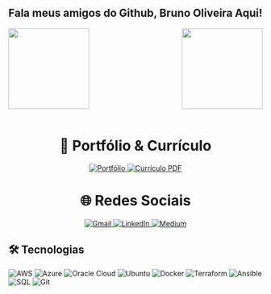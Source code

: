 ## Fala meus amigos do Github, Bruno Oliveira Aqui!

<div>
  <img height="160em" src="https://github-readme-stats.vercel.app/api?username=brunoserraoliveira&show_icons=true&theme=great-gatsby&include_all_commits=true&count_private=true"/>
  <img align="right" height="160em" src="https://github-readme-stats.vercel.app/api/top-langs/?username=brunoserraoliveira&layout=compact&langs_count=16&theme=great-gatsby"/>
</div>
<br>

<h1 align="center">📂 Portfólio & Currículo</h1>

<div align="center">
  <a href="http://meu-website-portfolio-bruno.s3-website-us-east-1.amazonaws.com/" target="_blank">
    <img src="https://img.shields.io/badge/Portfólio-4285F4?style=for-the-badge&logo=google-chrome&logoColor=white" alt="Portfólio">
  </a>
  <a href="https://curriculo-bruno-oliveira-s3-aws.s3.us-east-1.amazonaws.com/Curriculo.pdf" target="_blank">
    <img src="https://img.shields.io/badge/Currículo-PDF-red?style=for-the-badge&logo=adobe-acrobat-reader&logoColor=white" alt="Currículo PDF">
  </a>
</div>

<h1 align="center">🌐 Redes Sociais</h1>

<div align="center">
  <a href="mailto:brunoserrasilva@gmail.com">
    <img src="https://img.shields.io/badge/Gmail-D14836?style=for-the-badge&logo=gmail&logoColor=white" alt="Gmail">
  </a>
  <a href="https://www.linkedin.com/in/bruno-luiz-oliveira-" target="_blank">
    <img src="https://img.shields.io/badge/LinkedIn-0077B5?style=for-the-badge&logo=linkedin&logoColor=white" alt="LinkedIn">
  </a>
  <a href="https://medium.com/@brunooliveirasilva" target="_blank">
    <img src="https://img.shields.io/badge/Medium-12100E?style=for-the-badge&logo=medium&logoColor=white" alt="Medium">
  </a>
</div>

## 🛠️ Tecnologias

![AWS](https://img.shields.io/badge/AWS-%23FF9900.svg?style=for-the-badge&logo=amazon-aws&logoColor=white)
![Azure](https://img.shields.io/badge/Azure-0078D4?style=for-the-badge&logo=microsoft-azure&logoColor=white)
![Oracle Cloud](https://img.shields.io/badge/Oracle_Cloud-F80000?style=for-the-badge&logo=oracle&logoColor=white)
![Ubuntu](https://img.shields.io/badge/Ubuntu-E95420?style=for-the-badge&logo=ubuntu&logoColor=white)
![Docker](https://img.shields.io/badge/Docker-2496ED?style=for-the-badge&logo=docker&logoColor=white)
![Terraform](https://img.shields.io/badge/Terraform-7B42BC?style=for-the-badge&logo=terraform&logoColor=white)
![Ansible](https://img.shields.io/badge/Ansible-EE0000?style=for-the-badge&logo=ansible&logoColor=white)
![SQL](https://img.shields.io/badge/SQL-4479A1?style=for-the-badge&logo=postgresql&logoColor=white)
![Git](https://img.shields.io/badge/Git-F05032?style=for-the-badge&logo=git&logoColor=white)

